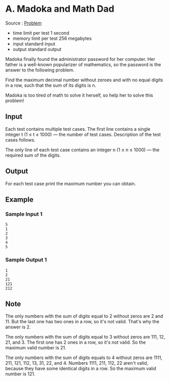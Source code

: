 # A. Madoka and Math Dad

Source : [Problem](https://codeforces.com/problemset/problem/1647/A)

- time limit per test 1 second
- memory limit per test 256 megabytes
- input standard input
- output standard output

Madoka finally found the administrator password for her computer. Her father is a well-known popularizer of mathematics, so the password is the answer to the following problem.

Find the maximum decimal number without zeroes and with no equal digits in a row, such that the sum of its digits is n.

Madoka is too tired of math to solve it herself, so help her to solve this problem!

## Input

Each test contains multiple test cases. The first line contains a single integer t (1 ≤ t ≤ 1000) — the number of test cases. Description of the test cases follows.

The only line of each test case contains an integer n (1 ≤ n ≤ 1000) — the required sum of the digits.

## Output

For each test case print the maximum number you can obtain.

## Example

### Sample Input 1

    5
    1
    2
    3
    4
    5

### Sample Output 1

    1
    2
    21
    121
    212

## Note

The only numbers with the sum of digits equal to 2 without zeros are 2 and 11. But the last one has two ones in a row, so it's not valid. That's why the answer is 2.

The only numbers with the sum of digits equal to 3 without zeros are 111, 12, 21, and 3. The first one has 2 ones in a row, so it's not valid. So the maximum valid number is 21.

The only numbers with the sum of digits equals to 4 without zeros are 1111, 211, 121, 112, 13, 31, 22, and 4. Numbers 1111, 211, 112, 22 aren't valid, because they have some identical digits in a row. So the maximum valid number is 121.
